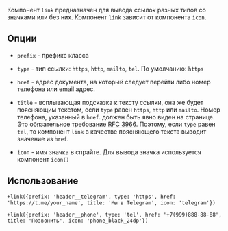 Компонент `link` предназначен для вывода ссылок разных типов со значками или без них.
Компонент `link` зависит от компонента `icon`.

## Опции

- `prefix` - префикс класса

- `type` - тип ссылки: `https`, `http`, `mailto`, `tel`. По умолчанию: `https`

- `href` - адрес документа, на который следует перейти либо номер телефона или email адрес.

- `title` - всплывающая подсказка к тексту ссылки, она же будет поясняющим текстом, если `type` равен `https`, `http` или `mailto`. Номер телефона, указанный в `href`. должен быть явно виден на странице. Это обязательное требование [RFC 3966](https://datatracker.ietf.org/doc/html/rfc3966). Поэтому, если `type` равен `tel`, то компонент `link` в качестве поясняющего текста выводит значение из `href`.

- `icon` - имя значка в спрайте. Для вывода значка используется компонент `icon()`

## Использование

```pug
+link({prefix: 'header__telegram', type: 'https', href: 'https://t.me/your_name', title: 'Мы в Telegram', icon: 'telegram'})

+link({prefix: 'header__phone', type: 'tel', href: '+7(999)888-88-88', title: 'Позвонить', icon: 'phone_black_24dp'})
```
